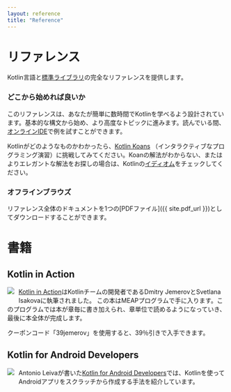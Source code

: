 ```yaml
---
layout: reference
title: "Reference"
---
```


<!--original
---
layout: reference
title: "Reference"
---
-->

# リファレンス

<!--original
# Reference
-->

Kotlin言語と[標準ライブラリ](/api/latest/jvm/stdlib/index.html)の完全なリファレンスを提供します。

<!--original
Provides a complete reference to the Kotlin language and the [standard library](/api/latest/jvm/stdlib/index.html).
-->

### どこから始めれば良いか

<!--original
### Where to Begin
-->

このリファレンスは、あなたが簡単に数時間でKotlinを学べるよう設計されています。基本的な構文から始め、より高度なトピックに進みます。読んでいる間、[オンラインIDE](http://try.kotlinlang.org/)で例を試すことができます。

<!--original
This reference is designed for you to easily learn Kotlin in a matter of hours.
Start with the [basic syntax](basic-syntax.html), then proceed to more advanced topics.
While reading, you can try out the examples in the [online IDE](http://try.kotlinlang.org/).
-->

Kotlinがどのようなものかわかったら、[Kotlin Koans](/docs/tutorials/koans.html) （インタラクティブなプログラミング演習）に挑戦してみてください。Koanの解法がわからない、またはよりエレガントな解法をお探しの場合は、Kotlinの[イディオム](idioms.html)をチェックしてください。

<!--original
Once you get an idea of what Kotlin looks like, try yourself in solving some [Kotlin Koans](/docs/tutorials/koans.html) - interactive programming exercises.
If you are not sure how to solve a Koan, or you're looking for a more elegant solution, check out [Kotlin idioms](idioms.html).
-->


### オフラインブラウズ
リファレンス全体のドキュメントを1つの[PDFファイル]({{ site.pdf_url }})としてダウンロードすることができます。

<!--original
### Browse offline
You can download the entire reference documentation as a single [PDF file]({{ site.pdf_url }}).
-->

# 書籍

<!--original
# Books
-->

## Kotlin in Action

<!--original
## Kotlin in Action
-->

   <a href="https://manning.com/books/kotlin-in-action"><img src="{{ site.baseurl }}/assets/images/Jemerov-Kotlin-MEAP-HI.png" style="float: left; margin-right: 10px; margin-bottom: 10px;"></a>

<!--original
   <a href="https://manning.com/books/kotlin-in-action"><img src="{{ site.baseurl }}/assets/images/Jemerov-Kotlin-MEAP-HI.png" style="float: left; margin-right: 10px; margin-bottom: 10px;"></a>
-->

[Kotlin in Action](https://manning.com/books/kotlin-in-action)はKotlinチームの開発者であるDmitry JemerovとSvetlana Isakovaに執筆されました。 
この本はMEAPプログラムで手に入ります。このプログラムでは本が章毎に書き加えられ、章単位で読めるようになっていき、最後に本全体が完成します。

<!--original
[Kotlin in Action](https://manning.com/books/kotlin-in-action) is a book on Kotlin being written by Dmitry Jemerov and Svetlana Isakova,
developers on the Kotlin team. The book is currently available through the MEAP program, which allows you to read the book
chapter-by-chapter while it is being written and get the final book when it is finished.
-->

クーポンコード「39jemerov」を使用すると、39％引きで入手できます。

<!--original
Use the coupon code '39jemerov' to get a 39% discount code on the book.
-->

<h2 style="clear: left">Kotlin for Android Developers</h2>

<!--original
<h2 style="clear: left">Kotlin for Android Developers</h2>
-->

  <a href="https://leanpub.com/kotlin-for-android-developers"><img src="{{ site.baseurl }}/assets/images/kotlin-for-android-developers.png" style="float: left; margin-right: 10px; margin-bottom: 10px;"></a>

<!--original
  <a href="https://leanpub.com/kotlin-for-android-developers"><img src="{{ site.baseurl }}/assets/images/kotlin-for-android-developers.png" style="float: left; margin-right: 10px; margin-bottom: 10px;"></a>
-->

Antonio Leivaが書いた[Kotlin for Android Developers](https://leanpub.com/kotlin-for-android-developers)では、Kotlinを使ってAndroidアプリをスクラッチから作成する手法を紹介しています。

<!--original
[Kotlin for Android Developers](https://leanpub.com/kotlin-for-android-developers) is a book by Antonio Leiva showing
how Kotlin can be used for creating an Android application from scratch.
-->

<script src="http://code.jquery.com/jquery-1.11.0.min.js"></script>
<script>
$(function() {
  $("*").contents().filter(function() {
    return this.nodeType==8 && this.nodeValue.match(/^original/);
  }).each(function(i, e) {
    var tooltips = e.nodeValue.replace(/^original *[\n\r]|[\n\r]$/g, '');
    $(this).prev().attr('title', tooltips);
  });
});
</script>
